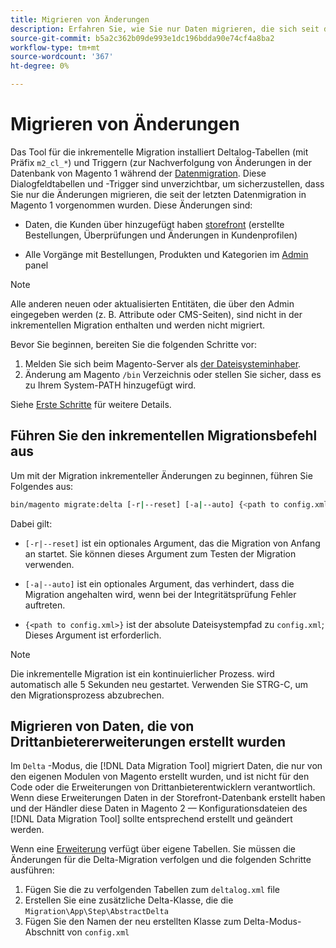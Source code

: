 ```yaml
---
title: Migrieren von Änderungen
description: Erfahren Sie, wie Sie nur Daten migrieren, die sich seit der Datenmigration aus dem letzten Magento 1 geändert haben, mit der [!DNL Data Migration Tool].
source-git-commit: b5a2c362b09de993e1dc196bdda90e74cf4a8ba2
workflow-type: tm+mt
source-wordcount: '367'
ht-degree: 0%

---
```



# Migrieren von Änderungen

Das Tool für die inkrementelle Migration installiert Deltalog-Tabellen (mit Präfix `m2_cl_*`) und Triggern (zur Nachverfolgung von Änderungen in der Datenbank von Magento 1 während der [Datenmigration](data.md). Diese Dialogfeldtabellen und -Trigger sind unverzichtbar, um sicherzustellen, dass Sie nur die Änderungen migrieren, die seit der letzten Datenmigration in Magento 1 vorgenommen wurden. Diese Änderungen sind:

* Daten, die Kunden über hinzugefügt haben [storefront](https://glossary.magento.com/storefront) (erstellte Bestellungen, Überprüfungen und Änderungen in Kundenprofilen)

* Alle Vorgänge mit Bestellungen, Produkten und Kategorien im [Admin](https://glossary.magento.com/magento-admin) panel

>[!NOTE]
>
>Alle anderen neuen oder aktualisierten Entitäten, die über den Admin eingegeben werden (z. B. Attribute oder CMS-Seiten), sind nicht in der inkrementellen Migration enthalten und werden nicht migriert.


Bevor Sie beginnen, bereiten Sie die folgenden Schritte vor:

1. Melden Sie sich beim Magento-Server als [der Dateisysteminhaber](https://devdocs.magento.com/guides/v2.4/install-gde/prereq/file-sys-perms-over.html).
1. Änderung am Magento `/bin` Verzeichnis oder stellen Sie sicher, dass es zu Ihrem System-PATH hinzugefügt wird.

Siehe [Erste Schritte](overview.md#first-steps) für weitere Details.

## Führen Sie den inkrementellen Migrationsbefehl aus

Um mit der Migration inkrementeller Änderungen zu beginnen, führen Sie Folgendes aus:

```bash
bin/magento migrate:delta [-r|--reset] [-a|--auto] {<path to config.xml>}
```

Dabei gilt:

* `[-r|--reset]` ist ein optionales Argument, das die Migration von Anfang an startet. Sie können dieses Argument zum Testen der Migration verwenden.

* `[-a|--auto]` ist ein optionales Argument, das verhindert, dass die Migration angehalten wird, wenn bei der Integritätsprüfung Fehler auftreten.

* `{<path to config.xml>}` ist der absolute Dateisystempfad zu `config.xml`; Dieses Argument ist erforderlich.

>[!NOTE]
>
>Die inkrementelle Migration ist ein kontinuierlicher Prozess. wird automatisch alle 5 Sekunden neu gestartet. Verwenden Sie STRG-C, um den Migrationsprozess abzubrechen.


## Migrieren von Daten, die von Drittanbietererweiterungen erstellt wurden

Im `Delta` -Modus, die [!DNL Data Migration Tool] migriert Daten, die nur von den eigenen Modulen von Magento erstellt wurden, und ist nicht für den Code oder die Erweiterungen von Drittanbieterentwicklern verantwortlich. Wenn diese Erweiterungen Daten in der Storefront-Datenbank erstellt haben und der Händler diese Daten in Magento 2 — Konfigurationsdateien des [!DNL Data Migration Tool] sollte entsprechend erstellt und geändert werden.

Wenn eine [Erweiterung](https://glossary.magento.com/extension) verfügt über eigene Tabellen. Sie müssen die Änderungen für die Delta-Migration verfolgen und die folgenden Schritte ausführen:

1. Fügen Sie die zu verfolgenden Tabellen zum `deltalog.xml` file
1. Erstellen Sie eine zusätzliche Delta-Klasse, die die `Migration\App\Step\AbstractDelta`
1. Fügen Sie den Namen der neu erstellten Klasse zum Delta-Modus-Abschnitt von `config.xml`
